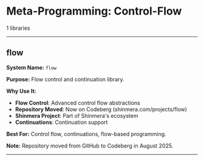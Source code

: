 # Meta-Programming: Control-Flow

1 libraries

---

## flow

**System Name:** `flow`

**Purpose:** Flow control and continuation library.

**Why Use It:**
- **Flow Control**: Advanced control flow abstractions
- **Repository Moved**: Now on Codeberg (shinmera.com/projects/flow)
- **Shinmera Project**: Part of Shinmera's ecosystem
- **Continuations**: Continuation support

**Best For:** Control flow, continuations, flow-based programming.

**Note:** Repository moved from GitHub to Codeberg in August 2025.

---


